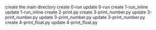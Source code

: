 create the main directory
create 0-run
update 0-run
create 1-run_inline
update 1-run_inline
create 2-print.py
create 3-print_number.py
update 3-print_number.py
update 3-print_number.py
update 3-print_number.py
create 4-print_float.py
update 4-print_float.py
